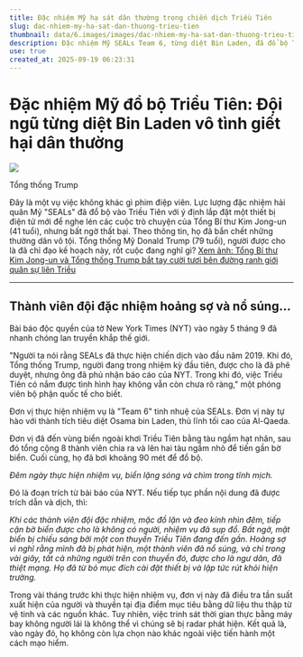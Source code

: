 ```yaml
---
title: Đặc nhiệm Mỹ hạ sát dân thường trong chiến dịch Triều Tiên
slug: dac-nhiem-my-ha-sat-dan-thuong-trieu-tien
thumbnail: data/6.images/images/dac-nhiem-my-ha-sat-dan-thuong-trieu-tien.webp
description: Đặc nhiệm Mỹ SEALs Team 6, từng diệt Bin Laden, đã đổ bộ Triều Tiên thực hiện nhiệm vụ bí mật nhưng thất bại, vô tình làm chết dân thường.
use: true
created_at: 2025-09-19 06:23:31
---
```


# Đặc nhiệm Mỹ đổ bộ Triều Tiên: Đội ngũ từng diệt Bin Laden vô tình giết hại dân thường

![](/images/20250919-01351467-shincho-000-1-view.webp)

Tổng thống Trump

Đây là một vụ việc không khác gì phim điệp viên. Lực lượng đặc nhiệm hải quân Mỹ "SEALs" đã đổ bộ vào Triều Tiên với ý định lắp đặt một thiết bị điện tử mới để nghe lén các cuộc trò chuyện của Tổng Bí thư Kim Jong-un (41 tuổi), nhưng bất ngờ thất bại. Theo thông tin, họ đã bắn chết những thường dân vô tội. Tổng thống Mỹ Donald Trump (79 tuổi), người được cho là đã chỉ đạo kế hoạch này, rốt cuộc đang nghĩ gì?
[Xem ảnh: Tổng Bí thư Kim Jong-un và Tổng thống Trump bắt tay cười tươi bên đường ranh giới quân sự liên Triều](https://www.dailyshincho.jp/article/2025/09190540/?photo=2)

***

## Thành viên đội đặc nhiệm hoảng sợ và nổ súng...

Bài báo độc quyền của tờ New York Times (NYT) vào ngày 5 tháng 9 đã nhanh chóng lan truyền khắp thế giới.

"Người ta nói rằng SEALs đã thực hiện chiến dịch vào đầu năm 2019. Khi đó, Tổng thống Trump, người đang trong nhiệm kỳ đầu tiên, được cho là đã phê duyệt, nhưng ông đã phủ nhận báo cáo của NYT. Trong khi đó, việc Triều Tiên có nắm được tình hình hay không vẫn còn chưa rõ ràng," một phóng viên bộ phận quốc tế cho biết.

Đơn vị thực hiện nhiệm vụ là "Team 6" tinh nhuệ của SEALs. Đơn vị này tự hào với thành tích tiêu diệt Osama bin Laden, thủ lĩnh tối cao của Al-Qaeda.

Đơn vị đã đến vùng biển ngoài khơi Triều Tiên bằng tàu ngầm hạt nhân, sau đó tổng cộng 8 thành viên chia ra và lên hai tàu ngầm nhỏ để tiến gần bờ biển. Cuối cùng, họ đã bơi khoảng 90 mét để đổ bộ.

_Đêm ngày thực hiện nhiệm vụ, biển lặng sóng và chìm trong tĩnh mịch._

Đó là đoạn trích từ bài báo của NYT. Nếu tiếp tục phần nội dung đã được trích dẫn và dịch, thì:

_Khi các thành viên đội đặc nhiệm, mặc đồ lặn và đeo kính nhìn đêm, tiếp cận bờ biển được cho là không có người, nhiệm vụ đã sụp đổ. Bất ngờ, mặt biển bị chiếu sáng bởi một con thuyền Triều Tiên đang đến gần. Hoảng sợ vì nghĩ rằng mình đã bị phát hiện, một thành viên đã nổ súng, và chỉ trong vài giây, tất cả những người trên con thuyền đó, được cho là ngư dân, đã thiệt mạng. Họ đã từ bỏ mục đích cài đặt thiết bị và lập tức rút khỏi hiện trường._

Trong vài tháng trước khi thực hiện nhiệm vụ, đơn vị này đã điều tra tần suất xuất hiện của người và thuyền tại địa điểm mục tiêu bằng dữ liệu thu thập từ vệ tinh và các nguồn khác. Tuy nhiên, việc trinh sát thời gian thực bằng máy bay không người lái là không thể vì chúng sẽ bị radar phát hiện. Kết quả là, vào ngày đó, họ không còn lựa chọn nào khác ngoài việc tiến hành một cách mạo hiểm.